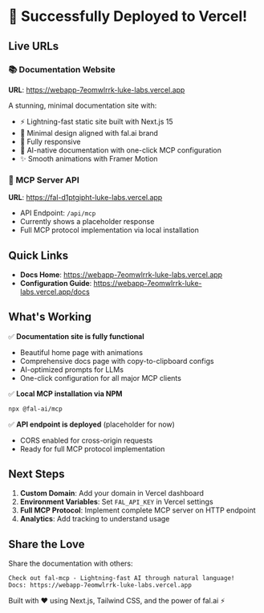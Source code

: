 # 🎉 Successfully Deployed to Vercel!

## Live URLs

### 📚 Documentation Website
**URL**: https://webapp-7eomwlrrk-luke-labs.vercel.app

A stunning, minimal documentation site with:
- ⚡ Lightning-fast static site built with Next.js 15
- 🎨 Minimal design aligned with fal.ai brand
- 📱 Fully responsive
- 🤖 AI-native documentation with one-click MCP configuration
- ✨ Smooth animations with Framer Motion

### 🔌 MCP Server API
**URL**: https://fal-d1ptgipht-luke-labs.vercel.app
- API Endpoint: `/api/mcp`
- Currently shows a placeholder response
- Full MCP protocol implementation via local installation

## Quick Links

- **Docs Home**: https://webapp-7eomwlrrk-luke-labs.vercel.app
- **Configuration Guide**: https://webapp-7eomwlrrk-luke-labs.vercel.app/docs

## What's Working

✅ **Documentation site is fully functional**
- Beautiful home page with animations
- Comprehensive docs page with copy-to-clipboard configs
- AI-optimized prompts for LLMs
- One-click configuration for all major MCP clients

✅ **Local MCP installation via NPM**
```bash
npx @fal-ai/mcp
```

✅ **API endpoint is deployed** (placeholder for now)
- CORS enabled for cross-origin requests
- Ready for full MCP protocol implementation

## Next Steps

1. **Custom Domain**: Add your domain in Vercel dashboard
2. **Environment Variables**: Set `FAL_API_KEY` in Vercel settings
3. **Full MCP Protocol**: Implement complete MCP server on HTTP endpoint
4. **Analytics**: Add tracking to understand usage

## Share the Love

Share the documentation with others:
```
Check out fal-mcp - Lightning-fast AI through natural language!
Docs: https://webapp-7eomwlrrk-luke-labs.vercel.app
```

Built with ❤️ using Next.js, Tailwind CSS, and the power of fal.ai ⚡